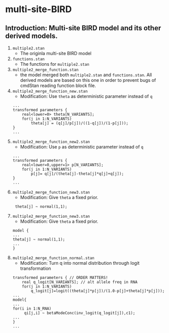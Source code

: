 # multi-site-BIRD
## Introduction: Multi-site BIRD model and its other derived models.
1. `multiple2.stan` 
    - The originla multi-site BIRD model 
2. `functions.stan` 
    - The functions for `multiple2.stan`
3. `multiple2_merge_function.stan`
    - the model merged both `multiple2.stan` and `functions.stan`. All derived models are based on this one in order to prevent bugs of cmdStan reading function block file. 
4. `multiple2_merge_function_new.stan`
    - Modification: Use `theta` as deterministic parameter instead of `q`
    ```
    ...
    transformed parameters {
        real<lower=0> theta[N_VARIANTS];
        for(j in 1:N_VARIANTS)
            theta[j] = (q[j]/p[j])/((1-q[j])/(1-p[j]));
    }
    ...
    ```
5. `multiple2_merge_function_new2.stan`
    - Modification: Use `p` as deterministic parameter instead of `q`
    ```
    ...
    transformed parameters { 
        real<lower=0,upper=1> p[N_VARIANTS];
        for(j in 1:N_VARIANTS)
            p[j]= q[j]/(theta[j]-theta[j]*q[j]+q[j]);
    }
    ...
    ```
6. `multiple2_merge_function_new3.stan`
    - Modification: Give `theta` a fixed prior. 
    ```
     theta[j] ~ normal(1,1);
    ```
7. `multiple2_merge_function_new3.stan`
    - Modification: Give `theta` a fixed prior. 
    ```
    model {
    ...
    theta[j] ~ normal(1,1);
    ...
    }
    ```
8. `multiple2_merge_function_normal.stan`
    - Modification: Turn q into normal distribution through logit transformation
    ```
    transformed parameters { // ORDER MATTERS!
        real q_logit[N_VARIANTS]; // alt allele freq in RNA
        for(j in 1:N_VARIANTS)
            q_logit[j]=logit((theta[j]*p[j])/(1.0-p[j]+theta[j]*p[j]));
    ...
    model{
    ...
    for(i in 1:N_RNA)
         qi[j,i] ~ betaModeConc(inv_logit(q_logit[j]),c1);
    ...
    }
    ...
    

